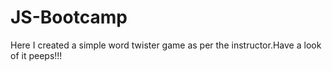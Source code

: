 # JS-Bootcamp
Here I created a simple word twister game as per the  instructor.Have a look of it peeps!!!
